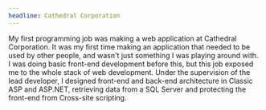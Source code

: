 ```yaml
---
headline: Cathedral Corporation
---
```

My first programming job was making a web application at Cathedral Corporation. It was my first time making an application that needed to be used by other people, and wasn't just something I was playing around with. I was doing basic front-end development before this, but this job exposed me to the whole stack of web development. Under the supervision of the lead developer, I designed front-end and back-end architecture in Classic ASP and ASP.NET, retrieving data from a SQL Server and protecting the front-end from Cross-site scripting.